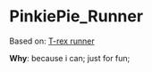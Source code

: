 # PinkiePie_Runner
Based on: [T-rex runner](http://www.trex-game.skipser.com/)

**Why**: because i can; just for fun;
